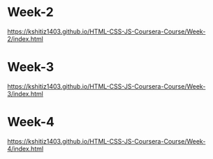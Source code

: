 # Week-2
https://kshitiz1403.github.io/HTML-CSS-JS-Coursera-Course/Week-2/index.html

# Week-3
https://kshitiz1403.github.io/HTML-CSS-JS-Coursera-Course/Week-3/index.html

# Week-4
https://kshitiz1403.github.io/HTML-CSS-JS-Coursera-Course/Week-4/index.html

